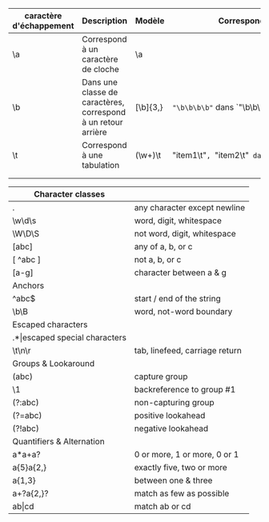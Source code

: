 | caractère d'échappement | Description | Modèle | Correspondances |
| ---- | ---- | ---- | ---- |
| \a | Correspond à un caractère de cloche | \a |  |
| \b | Dans une classe de caractères, correspond à un retour arrière | [\b]{3,} | `"\b\b\b\b"` dans `"\b\b\b\b" |
| \t | Correspond à une tabulation | (\w+)\t | "item1\t"`, `"item2\t"` dans `"item1\titem2\t" |
|  |  |  |  |
|  |  |  |  |

|Character classes|   |
|---|---|
|.|any character except newline|
|\w\d\s|word, digit, whitespace|
|\W\D\S|not word, digit, whitespace|
|[abc]|any of a, b, or c|
|[ ^abc ] |not a, b, or c|
|[a-g]|character between a & g|
|Anchors|   |
|^abc$|start / end of the string|
|\b\B|word, not-word boundary|
|Escaped characters|   |
|\.\*\\|escaped special characters|
|\t\n\r|tab, linefeed, carriage return|
|Groups & Lookaround|   |
|(abc)|capture group|
|\1|backreference to group #1|
|(?:abc)|non-capturing group|
|(?=abc)|positive lookahead|
|(?!abc)|negative lookahead|
|Quantifiers & Alternation|   |
|a*a+a?|0 or more, 1 or more, 0 or 1|
|a{5}a{2,}|exactly five, two or more|
|a{1,3}|between one & three|
|a+?a{2,}?|match as few as possible|
|ab\|cd|match ab or cd|
